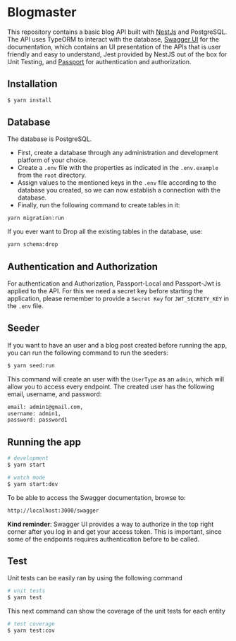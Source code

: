 # Blogmaster
This repository contains a basic blog API built with [NestJs](https://nestjs.com/) and PostgreSQL. The API uses TypeORM to interact with the database, [Swagger UI](https://swagger.io/tools/swagger-ui/) for the documentation, which contains an UI presentation of the APIs that is user friendly and easy to understand, Jest provided by NestJS out of the box for Unit Testing, and [Passport](https://www.passportjs.org/) for authentication and authorization.

## Installation

```bash
$ yarn install
```

## Database
The database is PostgreSQL. 
- First, create a database through any administration and development platform of your choice.
- Create a `.env` file with the properties as indicated in the `.env.example` from the `root` directory.
- Assign values to the mentioned keys in the `.env` file according to the database you created, so we can now establish a connection with the database.
- Finally, run the following command to create tables in it:

```bash
yarn migration:run
```

If you ever want to Drop all the existing tables in the database, use: 

```bash
yarn schema:drop
```

## Authentication and Authorization
For authentication and Authorization, Passport-Local and Passport-Jwt is applied to the API. For this we need a secret key before starting the application, please remember to provide a `Secret Key` for `JWT_SECRETY_KEY` in the `.env` file.

## Seeder
If you want to have an user and a blog post created before running the app, you can run the following command to run the seeders:

```bash
$ yarn seed:run
```

This command will create an user with the `UserType` as an `admin`, which will allow you to access every endpoint. The created user has the following email, username, and password:

```bash
email: admin1@gmail.com,
username: admin1,
password: password1
```

## Running the app

```bash
# development
$ yarn start

# watch mode
$ yarn start:dev
```

To be able to access the Swagger documentation, browse to: 
```bash
http://localhost:3000/swagger
```
**Kind reminder**: Swagger UI provides a way to authorize in the top right corner after you log in and get your access token. This is important, since some of the endpoints requires authentication before to be called.

## Test
Unit tests can be easily ran by using the following command

```bash
# unit tests
$ yarn test
```
This next command can show the coverage of the unit tests for each entity

```bash
# test coverage
$ yarn test:cov
```

